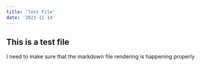 ```yaml
---
title: 'Test File'
date: '2023-11-14'
---
```

## This is a test file 
I need to make sure that the markdown file rendering is happening properly